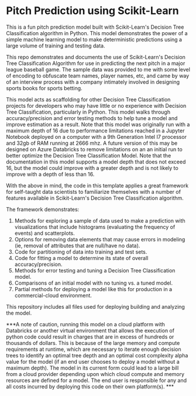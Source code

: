 # Pitch Prediction using Scikit-Learn
This is a fun pitch prediction model built with Scikit-Learn's Decision Tree Classification algorithm in Python. This model demonstrates the power of a simple machine learning model to make deterministic predictions using a large volume of training and testing data. 


This repo demonstrates and documents the use of Scikit-Learn's Decision Tree Classification Algorithm for use in predicting the next pitch in a major league baseball game. The sample data was provided to me with some level of encoding to obfuscate team names, player names, etc, and came by way of an interview process with a company intimately involved in designing sports books for sports betting. 

This model acts as scaffolding for other Decision Tree Classification projects for developers who may have little or no experience with Decision Tree Classification, particularly in Python. This model walks through accuracy/precision and error testing methods to help tune a model and improve estimation as a result. Note that this model was originally run with a maximum depth of 16 due to performance limitations reached in a Jupyter Notebook deployed on a computer with a 9th Generation Intel I7 processor and 32gb of RAM running at 2666 mhz. A future version of this may be designed on Azure Databricks to remove limitations on an an initial run to better optimize the Decision Tree Classification Model. Note that the documentation in this model supports a model depth that does not exceed 16, but the model could improve with a greater depth and is not likely to improve with a depth of less than 16. 

With the above in mind, the code in this template applies a great framework for self-taught data scientists to familiarize themselves with a number of features available in Scikit-Learn's Decision Tree Classification algorithm. 

The framework demonstrates:
1. Methods for exploring a sample of data used to make a prediction with visualizations that include histograms (evaluating the frequency of events) and scatterplots. 
2. Options for removing data elements that may cause errors in modeling (ie, removal of attributes that are null/have no data). 
3. Code for partitioning of data into training and test sets. 
4. Code for fitting a model to determine its state of overall accuracy/precision. 
5. Methods for error testing and tuning a Decision Tree Classification model. 
6. Comparisons of an initial model with no tuning vs. a tuned model. 
7. Partial methods for deploying a model like this for production in a commercial-cloud environment. 

This repository includes all files used for deploying building and analyzing the model. 

***A note of caution, running this model on a cloud platform with Databricks or another virtual environment that allows the execution of python code could result in charges that are in excess of hundreds or thousands of dollars. This is because of the large memory and compute requirements at runtime, which are necessary to iterate enough decision trees to identify an optimal tree depth and an optimal cost complexity alpha value for the model (if an end user chooses to deploy a model without a maximum depth). The model in its current form could lead to a large bill from a cloud provider depending upon which cloud compute and memory resources are defined for a model. The end user is responsible for any and all costs incurred by deploying this code on their own platform(s). ***
